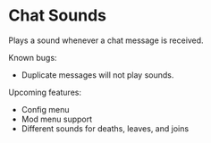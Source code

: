 # Chat Sounds

Plays a sound whenever a chat message is received.

Known bugs:
* Duplicate messages will not play sounds.

Upcoming features:
* Config menu
* Mod menu support
* Different sounds for deaths, leaves, and joins